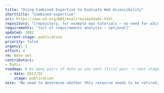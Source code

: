 ```yaml
---
title: "Using Combined Expertise to Evaluate Web Accessibility"
shorttitle: "Combined expertise"
uri: https://www.w3.org/WAI/eval/reviewteams.html
repository: "[repository, for example wai-tutorials – no need for w3c/ or GitHub URL – optional]"
requirements: "[url of requirements analysis – optional]"
updated: 2002
current-stage: publication
priority: false
urgency: 1
effort: 4
rm: None yet
contributors:
- Denis
roadmap: # As many pairs of data as you want (first pair -> next stage in the tool)
  - date: 2017/Q2
    stage: publication
note: "We need to determine whether this resource needs to be retired, updated, rewritten or combined with other existing resources."
---
```

